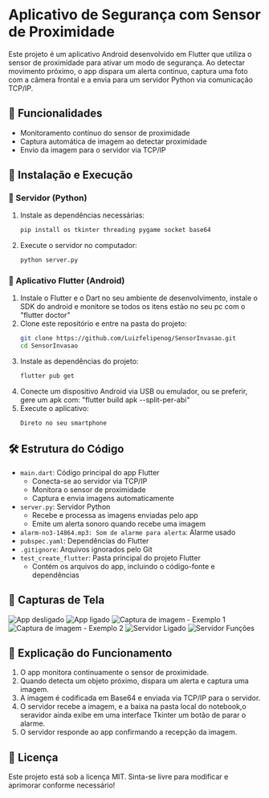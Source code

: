 # Aplicativo de Segurança com Sensor de Proximidade

Este projeto é um aplicativo Android desenvolvido em Flutter que utiliza o sensor de proximidade para ativar um modo de segurança. Ao detectar movimento próximo, o app dispara um alerta continuo, captura uma foto com a câmera frontal e a envia para um servidor Python via comunicação TCP/IP.

## 📌 Funcionalidades
- Monitoramento contínuo do sensor de proximidade
- Captura automática de imagem ao detectar proximidade
- Envio da imagem para o servidor via TCP/IP

## 🚀 Instalação e Execução

### 🔹 Servidor (Python)
1. Instale as dependências necessárias:
   ```bash
   pip install os tkinter threading pygame socket base64
   ```
2. Execute o servidor no computador:
   ```bash
   python server.py
   ```

### 🔹 Aplicativo Flutter (Android)
1. Instale o Flutter e o Dart no seu ambiente de desenvolvimento, instale o SDK do android e monitore se todos os itens estão no seu pc com o "flutter doctor"
2. Clone este repositório e entre na pasta do projeto:
   ```bash
   git clone https://github.com/Luizfelipenog/SensorInvasao.git
   cd SensorInvasao
   ```
3. Instale as dependências do projeto:
   ```bash
   flutter pub get
   ```
4. Conecte um dispositivo Android via USB ou emulador, ou se preferir, gere um apk com: "flutter build apk --split-per-abi"
5. Execute o aplicativo:
   ```bash
   Direto no seu smartphone
   ```

## 🛠 Estrutura do Código

- `main.dart`: Código principal do app Flutter
  - Conecta-se ao servidor via TCP/IP
  - Monitora o sensor de proximidade
  - Captura e envia imagens automaticamente
- `server.py`: Servidor Python
  - Recebe e processa as imagens enviadas pelo app
  - Emite um alerta sonoro quando recebe uma imagem
- `alarm-no3-14864.mp3: Som de alarme para alerta`: Alarme usado
- `pubspec.yaml`: Dependências do Flutter
- `.gitignore`: Arquivos ignorados pelo Git
- `test_create_flutter`: Pasta principal do projeto Flutter
  - Contém os arquivos do app, incluindo o código-fonte e dependências

## 📸 Capturas de Tela
![App desligado](img/app_off.jpg)
![App ligado](img/app_on.jpg)
![Captura de imagem - Exemplo 1](img/captura.jpg)
![Captura de imagem - Exemplo 2](img/captura1.jpg)
![Servidor Ligado](img/server_on.jpg)
![Servidor Funções](img/servidorFunc.jpg)

## 📖 Explicação do Funcionamento
1. O app monitora continuamente o sensor de proximidade.
2. Quando detecta um objeto próximo, dispara um alerta e captura uma imagem.
3. A imagem é codificada em Base64 e enviada via TCP/IP para o servidor.
4. O servidor recebe a imagem, e a baixa na pasta local do notebook,o seravidor ainda exibe em uma interface Tkinter um botão de parar o alarme.
5. O servidor responde ao app confirmando a recepção da imagem.

## 📜 Licença
Este projeto está sob a licença MIT. Sinta-se livre para modificar e aprimorar conforme necessário!

